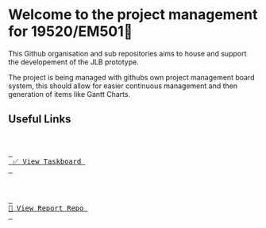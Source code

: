 # Welcome to the project management for 19520/EM501👋

This Github organisation and sub repositories aims to house and support the developement of the JLB prototype.

The project is being managed with githubs own project management board system, this should allow for easier continuous management and then generation of items like Gantt Charts.

## Useful Links 
<br>

[<kbd> <br> ✅ View Taskboard <br> </kbd>][tb]

<br>

[<kbd> <br> 📖 View Report Repo <br> </kbd>][vr]

[tb]: https://github.com/orgs/19520-Group-Project/projects/1/views/1
[vr]: https://github.com/19520-Group-Project/Report-Artefacts
